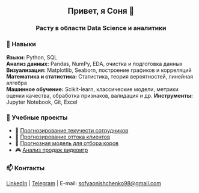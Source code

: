 <div id="header" align="center">
  <h2>Привет, я Соня 👋</h2>
  <h3>Расту в области Data Science и аналитики</h3>
</div>

### 🚀 Навыки

**Языки:** Python, SQL  
**Анализ данных:** Pandas, NumPy, EDA, очистка и подготовка данных  
**Визуализация:** Matplotlib, Seaborn, построение графиков и корреляций  
**Математика и статистика:** Статистика, теория вероятностей, линейная алгебра  
**Машинное обучение:** Scikit-learn, классические модели, метрики оценки качества, обработка признаков, валидация и др. 
**Инструменты:** Jupyter Notebook, Git, Excel


### 📂 Учебные проекты

- 👥 [Прогнозирование текучести сотрудников](https://github.com/sonyaoa/employee_attrition_prediction)
- 🛒 [Прогнозирование оттока клиентов](https://github.com/sonyaoa/client_retention_analysis)
- 🐄 [Прогнозная модель для отбора коров](https://github.com/sonyaoa/cow_selection_prediction)
- 🎮 [Анализ продаж видеоигр](https://github.com/sonyaoa/video_games_sales_analysis)


### 📫 Контакты
[LinkedIn](https://www.linkedin.com/in/sofia-onishchenko/) | [Telegram](https://t.me/sonyaoa) | E-mail: sofyaonishchenko98@gmail.com



<!--
**sonyaoa/sonyaoa** is a ✨ _special_ ✨ repository because its `README.md` (this file) appears on your GitHub profile.

Here are some ideas to get you started:

- 🔭 I’m currently working on ...
- 🌱 I’m currently learning ...
- 👯 I’m looking to collaborate on ...
- 🤔 I’m looking for help with ...
- 💬 Ask me about ...
- 📫 How to reach me: ...
- 😄 Pronouns: ...
- ⚡ Fun fact: ...
-->
